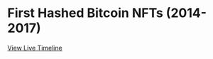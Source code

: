 # First Hashed Bitcoin NFTs (2014-2017)

[View Live Timeline](https://nftorigins.com/timelines/first-hashed-bitcoin-nfts/)
